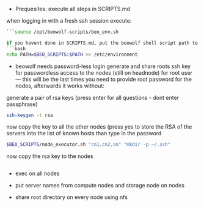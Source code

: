 * Prequesites: execute all steps in SCRIPTS.md

when logging in with a fresh ssh session execute:
```bash
```source /opt/beowolf-scripts/beo_env.sh

if you havent done in SCRIPTS.md, put the beowolf shell script path to PATH variable (only have to do once)
```bash
echo PATH=$BEO_SCRIPTS:$PATH >> /etc/environment
```

* beowolf needs password-less login 
generate and share roots ssh key for passwordless access to the nodes (still on headnode) for root user 
— this will be the last times you need to provide root password for the nodes, afterwards it works without:

generate a pair of rsa keys (press enter for all questions - dont enter passphrase)
```bash
ssh-keygen -t rsa
```
now copy the key to all the other nodes (press yes to store the RSA of the servers into the list of known hosts
than type in the password

```bash
$BEO_SCRIPTS/node_executor.sh "cn1,cn2,sn" "mkdir -p ~/.ssh"
```

now copy the rsa key to the nodes
```bash

```

* exec on all nodes

* put server names from compute nodes and storage node on nodes



* share root directory on every node using nfs
